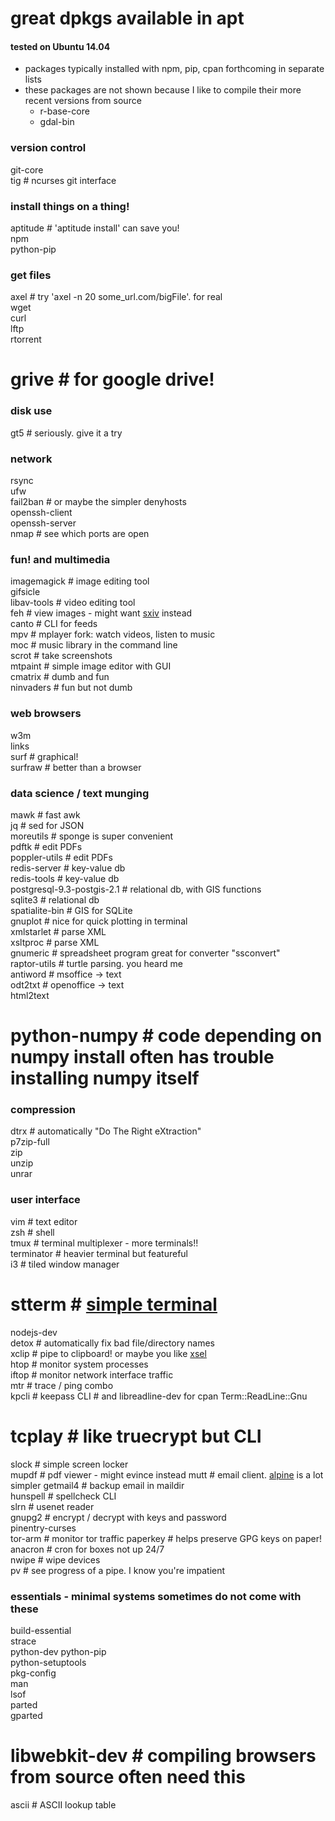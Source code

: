 # great dpkgs available in apt  
#### tested on Ubuntu 14.04  

* packages typically installed with npm, pip, cpan forthcoming in separate lists  
* these packages are not shown because I like to compile their more recent versions from source
  * r-base-core
  * gdal-bin

### version control    
git-core     
tig # ncurses git interface    

### install things on a thing!    
aptitude # 'aptitude install' can save you!    
npm    
python-pip  

### get files    
axel # try 'axel -n 20 some_url.com/bigFile'. for real    
wget    
curl     
lftp    
rtorrent    
# grive # for google drive!  

### disk use    
gt5 # seriously.  give it a try    

### network    
rsync     
ufw    
fail2ban # or maybe the simpler denyhosts   
openssh-client    
openssh-server    
nmap # see which ports are open    

### fun! and multimedia    
imagemagick # image editing tool    
gifsicle  
libav-tools # video editing tool    
feh # view images - might want [sxiv](https://github.com/muennich/sxiv) instead    
canto # CLI for feeds    
mpv # mplayer fork: watch videos, listen to music  
moc # music library in the command line    
scrot # take screenshots    
mtpaint # simple image editor with GUI    
cmatrix # dumb and fun    
ninvaders # fun but not dumb    

### web browsers    
w3m    
links    
surf # graphical!    
surfraw # better than a browser    

### data science / text munging    
mawk # fast awk    
jq # sed for JSON    
moreutils # sponge is super convenient    
pdftk # edit PDFs    
poppler-utils # edit PDFs    
redis-server # key-value db    
redis-tools # key-value db    
postgresql-9.3-postgis-2.1 # relational db, with GIS functions    
sqlite3 # relational db    
spatialite-bin # GIS for SQLite    
gnuplot # nice for quick plotting in terminal    
xmlstarlet # parse XML    
xsltproc # parse XML    
gnumeric # spreadsheet program great for converter "ssconvert"    
raptor-utils # turtle parsing.  you heard me    
antiword # msoffice -> text    
odt2txt # openoffice -> text    
html2text    
# python-numpy # code depending on numpy install often has trouble installing numpy itself  

### compression    
dtrx # automatically "Do The Right eXtraction"    
p7zip-full     
zip  
unzip     
unrar     

### user interface    
vim # text editor  
zsh # shell  
tmux # terminal multiplexer - more terminals!!   
terminator # heavier terminal but featureful  
i3 # tiled window manager  
# stterm # [simple terminal](http://st.suckless.org/)  
nodejs-dev   
detox # automatically fix bad file/directory names    
xclip # pipe to clipboard! or maybe you like [xsel](https://github.com/kfish/xsel)  
htop # monitor system processes  
iftop # monitor network interface traffic  
mtr # trace / ping combo   
kpcli # keepass CLI  # and libreadline-dev for cpan Term::ReadLine::Gnu     
# tcplay # like truecrypt but CLI  
slock # simple screen locker    
mupdf # pdf viewer - might evince instead 
mutt # email client. [alpine](https://en.wikipedia.org/wiki/Alpine_(email_client)) is a lot simpler    
getmail4 # backup email in maildir    
hunspell # spellcheck CLI    
slrn # usenet reader  
gnupg2 # encrypt / decrypt with keys and password    
pinentry-curses  
tor-arm # monitor tor traffic 
paperkey # helps preserve GPG keys on paper! 
anacron # cron for boxes not up 24/7    
nwipe # wipe devices  
pv # see progress of a pipe. I know you're impatient    

### essentials - minimal systems sometimes do not come with these    
build-essential    
strace  
python-dev python-pip  
python-setuptools  
pkg-config  
man    
lsof  
parted  
gparted  
# libwebkit-dev # compiling browsers from source often need this
ascii # ASCII lookup table    
